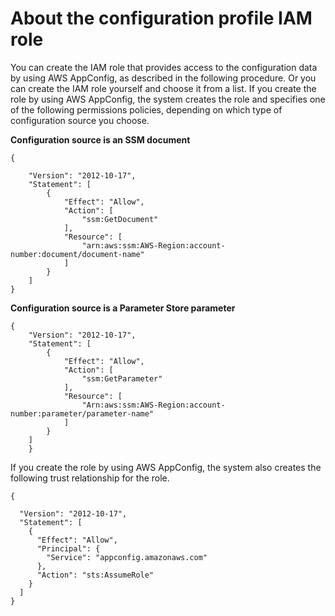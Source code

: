 # About the configuration profile IAM role<a name="appconfig-creating-configuration-and-profile-iam-role"></a>

You can create the IAM role that provides access to the configuration data by using AWS AppConfig, as described in the following procedure\. Or you can create the IAM role yourself and choose it from a list\. If you create the role by using AWS AppConfig, the system creates the role and specifies one of the following permissions policies, depending on which type of configuration source you choose\.

**Configuration source is an SSM document**

```
{

    "Version": "2012-10-17",
    "Statement": [
        {
            "Effect": "Allow",
            "Action": [
                "ssm:GetDocument"
            ],
            "Resource": [
                "arn:aws:ssm:AWS-Region:account-number:document/document-name"
            ]
        }
    ]
}
```

**Configuration source is a Parameter Store parameter**

```
{
    "Version": "2012-10-17",
    "Statement": [
        {
            "Effect": "Allow",
            "Action": [
                "ssm:GetParameter"
            ],
            "Resource": [
                "Arn:aws:ssm:AWS-Region:account-number:parameter/parameter-name"
            ]
        }
    ]
    }
```

If you create the role by using AWS AppConfig, the system also creates the following trust relationship for the role\. 

```
{

  "Version": "2012-10-17",
  "Statement": [
    {
      "Effect": "Allow",
      "Principal": {
        "Service": "appconfig.amazonaws.com"
      },
      "Action": "sts:AssumeRole"
    }
  ]
}
```